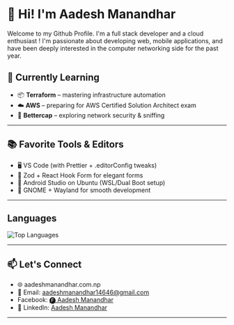 # 👋 Hi! I'm Aadesh Manandhar

Welcome to my Github Profile. I'm a full stack developer and a cloud enthusiast ! I'm passionate about developing web, mobile applications, and have been deeply interested in the computer networking side for the past year.

## 🌱 Currently Learning

- 📦 **Terraform** – mastering infrastructure automation  
- ☁️ **AWS** – preparing for AWS Certified Solution Architect exam   
- 🔐 **Bettercap** – exploring network security & sniffing  

---

## 📚 Favorite Tools & Editors

- 🖥️ VS Code (with Prettier + .editorConfig tweaks)  
- 🧮 Zod + React Hook Form for elegant forms  
- 📱 Android Studio on Ubuntu (WSL/Dual Boot setup)  
- 🐧 GNOME + Wayland for smooth development
---

## Languages

![Top Languages](https://github-readme-stats.vercel.app/api/top-langs/?username=AadeshMndr&layout=compact&theme=radical)

---

## 📫 Let's Connect

- 🌐 aadeshmanandhar.com.np  
- 📧 Email: aadeshmanandhar14646@gmail.com
- Facebook: [🅕 Aadesh Manandhar](https://www.facebook.com/aadesh.manandhar.229217/)
- 💼 LinkedIn: [Aadesh Manandhar](https://www.linkedin.com/in/aadesh-manandhar-5684bb329/)

---
